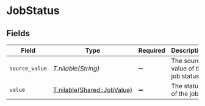# JobStatus


## Fields

| Field                                                          | Type                                                           | Required                                                       | Description                                                    | Example                                                        |
| -------------------------------------------------------------- | -------------------------------------------------------------- | -------------------------------------------------------------- | -------------------------------------------------------------- | -------------------------------------------------------------- |
| `source_value`                                                 | *T.nilable(String)*                                            | :heavy_minus_sign:                                             | The source value of the job status.                            | Published                                                      |
| `value`                                                        | [T.nilable(Shared::JobValue)](../../models/shared/jobvalue.md) | :heavy_minus_sign:                                             | The status of the job.                                         | published                                                      |